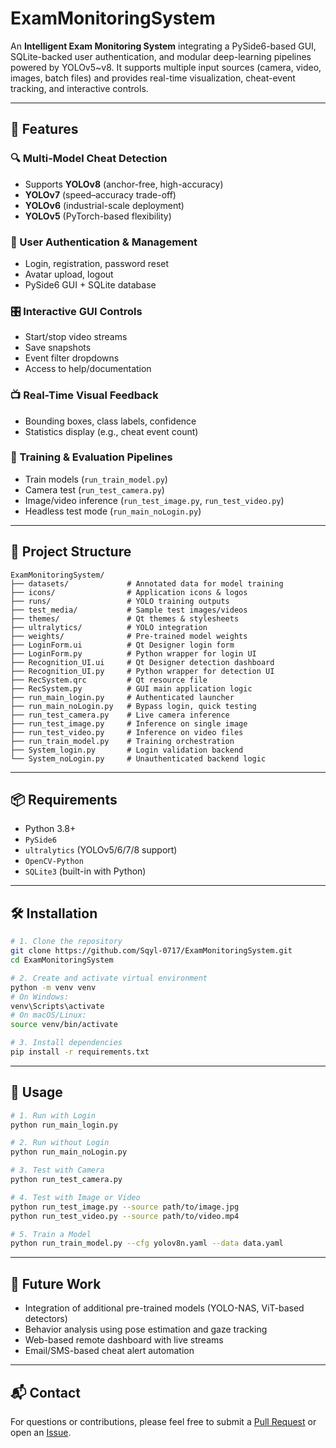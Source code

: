 # ExamMonitoringSystem

An **Intelligent Exam Monitoring System** integrating a PySide6-based GUI, SQLite-backed user authentication, and modular deep-learning pipelines powered by YOLOv5~v8. It supports multiple input sources (camera, video, images, batch files) and provides real-time visualization, cheat-event tracking, and interactive controls.

---

## 🚀 Features

### 🔍 Multi-Model Cheat Detection
- Supports **YOLOv8** (anchor-free, high-accuracy)
- **YOLOv7** (speed–accuracy trade-off)
- **YOLOv6** (industrial-scale deployment)
- **YOLOv5** (PyTorch-based flexibility)

### 🔐 User Authentication & Management
- Login, registration, password reset
- Avatar upload, logout
- PySide6 GUI + SQLite database

### 🎛️ Interactive GUI Controls
- Start/stop video streams
- Save snapshots
- Event filter dropdowns
- Access to help/documentation

### 📺 Real-Time Visual Feedback
- Bounding boxes, class labels, confidence
- Statistics display (e.g., cheat event count)

### 🧪 Training & Evaluation Pipelines
- Train models (`run_train_model.py`)
- Camera test (`run_test_camera.py`)
- Image/video inference (`run_test_image.py`, `run_test_video.py`)
- Headless test mode (`run_main_noLogin.py`)

---

## 📁 Project Structure

```
ExamMonitoringSystem/
├── datasets/             # Annotated data for model training
├── icons/                # Application icons & logos
├── runs/                 # YOLO training outputs
├── test_media/           # Sample test images/videos
├── themes/               # Qt themes & stylesheets
├── ultralytics/          # YOLO integration
├── weights/              # Pre-trained model weights
├── LoginForm.ui          # Qt Designer login form
├── LoginForm.py          # Python wrapper for login UI
├── Recognition_UI.ui     # Qt Designer detection dashboard
├── Recognition_UI.py     # Python wrapper for detection UI
├── RecSystem.qrc         # Qt resource file
├── RecSystem.py          # GUI main application logic
├── run_main_login.py     # Authenticated launcher
├── run_main_noLogin.py   # Bypass login, quick testing
├── run_test_camera.py    # Live camera inference
├── run_test_image.py     # Inference on single image
├── run_test_video.py     # Inference on video files
├── run_train_model.py    # Training orchestration
├── System_login.py       # Login validation backend
└── System_noLogin.py     # Unauthenticated backend logic
```

---

## 📦 Requirements

- Python 3.8+
- `PySide6`
- `ultralytics` (YOLOv5/6/7/8 support)
- `OpenCV-Python`
- `SQLite3` (built-in with Python)

---

## 🛠️ Installation

```bash
# 1. Clone the repository
git clone https://github.com/Sqyl-0717/ExamMonitoringSystem.git
cd ExamMonitoringSystem

# 2. Create and activate virtual environment
python -m venv venv
# On Windows:
venv\Scripts\activate
# On macOS/Linux:
source venv/bin/activate

# 3. Install dependencies
pip install -r requirements.txt
```

---

## 🧪 Usage

```bash
# 1. Run with Login
python run_main_login.py

# 2. Run without Login
python run_main_noLogin.py

# 3. Test with Camera
python run_test_camera.py

# 4. Test with Image or Video
python run_test_image.py --source path/to/image.jpg
python run_test_video.py --source path/to/video.mp4

# 5. Train a Model
python run_train_model.py --cfg yolov8n.yaml --data data.yaml
```

---

## 📌 Future Work

- Integration of additional pre-trained models (YOLO-NAS, ViT-based detectors)
- Behavior analysis using pose estimation and gaze tracking
- Web-based remote dashboard with live streams
- Email/SMS-based cheat alert automation

---

## 📬 Contact

For questions or contributions, please feel free to submit a [Pull Request](https://github.com/Sqyl-0717/ExamMonitoringSystem/pulls) or open an [Issue](https://github.com/Sqyl-0717/ExamMonitoringSystem/issues).
